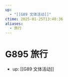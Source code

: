 ```yaml
---
up:
  - "[[G89 文体活动]]"
ctime: 2025-01-25T13:40:36
aliases:
  - 旅行
---
```


# G895 旅行

- up: [[G89 文体活动]]
